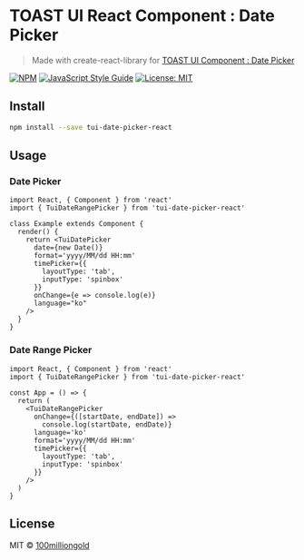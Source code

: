 # TOAST UI React Component : Date Picker

> Made with create-react-library for [TOAST UI Component : Date Picker](https://github.com/nhn/tui.date-picker#readme)

[![NPM](https://img.shields.io/npm/v/tui-date-picker-react.svg)](https://www.npmjs.com/package/tui-date-picker-react) [![JavaScript Style Guide](https://img.shields.io/badge/code_style-standard-brightgreen.svg)](https://standardjs.com) [![License: MIT](https://img.shields.io/badge/License-MIT-yellow.svg)](https://opensource.org/licenses/MIT)



## Install

```bash
npm install --save tui-date-picker-react
```

## Usage

### Date Picker

```tsx
import React, { Component } from 'react'
import { TuiDateRangePicker } from 'tui-date-picker-react'

class Example extends Component {
  render() {
    return <TuiDatePicker
      date={new Date()}
      format='yyyy/MM/dd HH:mm'
      timePicker={{
        layoutType: 'tab',
        inputType: 'spinbox'
      }}
      onChange={e => console.log(e)}
      language="ko"
    />
  }
}
```

### Date Range Picker

```tsx
import React, { Component } from 'react'
import { TuiDateRangePicker } from 'tui-date-picker-react'

const App = () => {
  return (
    <TuiDateRangePicker
      onChange={([startDate, endDate]) =>
        console.log(startDate, endDate)}
      language='ko'
      format='yyyy/MM/dd HH:mm'
      timePicker={{
        layoutType: 'tab',
        inputType: 'spinbox'
      }}
    />
  )
}
```

## License

MIT © [100milliongold](https://github.com/100milliongold)
